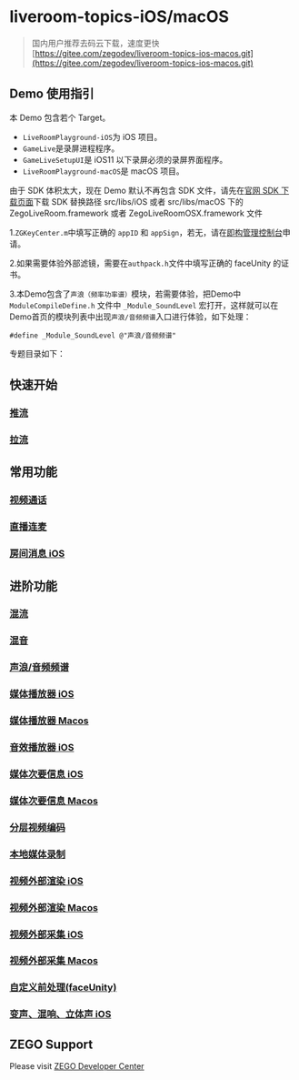 # liveroom-topics-iOS/macOS

>国内用户推荐去码云下载，速度更快 [https://gitee.com/zegodev/liveroom-topics-ios-macos.git](https://gitee.com/zegodev/liveroom-topics-ios-macos.git)  

## Demo 使用指引
本 Demo 包含若个 Target。
- `LiveRoomPlayground-iOS`为 iOS 项目。
- `GameLive`是录屏进程程序。
- `GameLiveSetupUI`是 iOS11 以下录屏必须的录屏界面程序。
- `LiveRoomPlayground-macOS`是 macOS 项目。

由于 SDK 体积太大，现在 Demo 默认不再包含 SDK 文件，请先在[官网 SDK 下载页面](https://doc-zh.zego.im/zh/3134.html)下载 SDK 替换路径 src/libs/iOS 或者 src/libs/macOS 下的 ZegoLiveRoom.framework 或者 ZegoLiveRoomOSX.framework 文件


1.`ZGKeyCenter.m`中填写正确的 `appID` 和 `appSign`，若无，请在[即构管理控制台](https://console.zego.im/acount/register)申请。

2.如果需要体验外部滤镜，需要在`authpack.h`文件中填写正确的 faceUnity 的证书。

3.本Demo包含了`声浪（频率功率谱）`模块，若需要体验，把Demo中 `ModuleCompileDefine.h` 文件中 `_Module_SoundLevel` 宏打开，这样就可以在Demo首页的模块列表中出现`声浪/音频频谱`入口进行体验，如下处理：
```
#define _Module_SoundLevel @"声浪/音频频谱"
```

专题目录如下：
## 快速开始  
### [推流](/src/LiveRoomPlayground-iOS/PublishUI)  
### [拉流](/src/LiveRoomPlayground-iOS/PlayUI)  
## 常用功能
### [视频通话](/src/Topics/VideoTalk)
### [直播连麦](/src/Topics/JoinLive)
### [房间消息 iOS](/src/LiveRoomPlayground-iOS/RoomMessageUI)
## 进阶功能  
### [混流](/src/Topics/MixStream)
### [混音](/src/Topics/AudioAux)
### [声浪/音频频谱](/src/Topics/SoundLevel)
### [媒体播放器 iOS](/src/LiveRoomPlayground-iOS/MediaPlayerUI)
### [媒体播放器 Macos](/src/LiveRoomPlayground-macOS/MediaPlayerUI)
### [音效播放器 iOS](/src/LiveRoomPlayground-iOS/AudioPlayerUI)
### [媒体次要信息 iOS](/src/LiveRoomPlayground-iOS/MediaSideInfoUI)
### [媒体次要信息 Macos](/src/LiveRoomPlayground-macOS/MediaSideInfoUI)
### [分层视频编码](/src/Topics/SVC)
### [本地媒体录制](/src/Topics/MediaRecord)
### [视频外部渲染 iOS](/src/LiveRoomPlayground-iOS/ExternalVideoRenderUI)
### [视频外部渲染 Macos](/src/LiveRoomPlayground-macOS/ExternalVideoRender)  
### [视频外部采集 iOS](/src/LiveRoomPlayground-iOS/ExternalVideoCaptureUI)
### [视频外部采集 Macos](/src/LiveRoomPlayground-macOS/ExternalVideoCapture)
### [自定义前处理(faceUnity)](/src/Topics/ExternalVideoFilter)
### [变声、混响、立体声 iOS](/src/LiveRoomPlayground-iOS/AudioProcessingUI)

## ZEGO Support
Please visit [ZEGO Developer Center](https://www.zego.im/html/document/#Application_Scenes/Video_Live)



